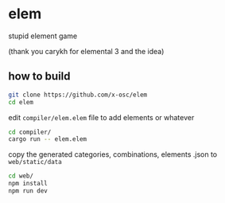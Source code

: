 # elem
stupid element game

(thank you carykh for elemental 3 and the idea)

## how to build

```sh
git clone https://github.com/x-osc/elem
cd elem
```
edit `compiler/elem.elem` file to add elements or whatever

```sh
cd compiler/
cargo run -- elem.elem
```
copy the generated categories, combinations, elements .json to `web/static/data`

```sh
cd web/
npm install
npm run dev
```
